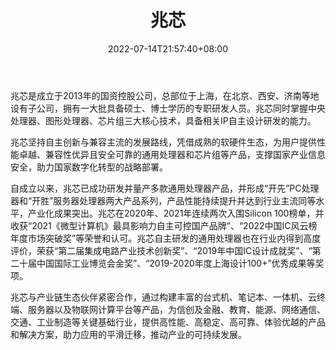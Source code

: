 ﻿---
weight: 
title: "兆芯"
description: "兆芯是成立于2013年的国资控股公司，总部位于上海张江，在北京、西安、武汉、深圳等地均设有研发中心和分支机构。兆芯拥有一大批具备硕士、博士学历的专职研发人员，是国内领先的芯片设计研发厂商，同时掌握CPU、GPU、芯片组三大核心技术，具备三大核心芯片及相关IP设计研发能力。"
date: 2022-07-14T21:57:40+08:00
lastmod: 2022-07-14T16:45:40+08:00
draft: false
authors: ["june"]
featuredImage: "561.png"
link: "https://www.zhaoxin.com/"
tags: ["兆芯","算力"]
categories: ["navigation"]
navigation: ["算力"]
lightgallery: true
toc: true
pinned: false
recommend: false
recommend1: false
---
兆芯是成立于2013年的国资控股公司，总部位于上海，在北京、西安、济南等地设有子公司，拥有一大批具备硕士、博士学历的专职研发人员。兆芯同时掌握中央处理器、图形处理器、芯片组三大核心技术，具备相关IP自主设计研发的能力。

兆芯坚持自主创新与兼容主流的发展路线，凭借成熟的软硬件生态，为用户提供性能卓越、兼容性优异且安全可靠的通用处理器和芯片组等产品，支撑国家产业信息安全，助力国家数字化转型的战略部署。

自成立以来，兆芯已成功研发并量产多款通用处理器产品，并形成“开先”PC处理器和“开胜”服务器处理器两大产品系列，产品性能持续提升并达到行业主流同等水平，产业化成果突出。兆芯在2020年、2021年连续两次入围Silicon 100榜单，并收获“2021《微型计算机》最具影响力自主可控国产品牌”、“2022中国IC风云榜年度市场突破奖”等荣誉和认可。兆芯自主研发的通用处理器也在行业内得到高度评价，荣获“第二届集成电路产业技术创新奖”、“2019年中国IC设计成就奖”、“第二十届中国国际工业博览会金奖”、“2019-2020年度上海设计100+”优秀成果等奖项。

兆芯与产业链生态伙伴紧密合作，通过构建丰富的台式机、笔记本、一体机、云终端、服务器以及物联网计算平台等产品，为信创及金融、教育、能源、网络通信、交通、工业制造等关键基础行业，提供高性能、高稳定、高可靠、体验优越的产品和解决方案，助力应用的平滑迁移，推动产业的可持续发展。